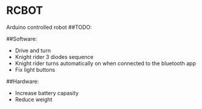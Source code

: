 # RCBOT
Arduino controlled robot
##TODO:

##Software:
* Drive and turn
* Knight rider 3 diodes sequence
* Knight rider turns automatically on when connected to the bluetooth app
* Fix light buttons



##Hardware:

* Increase battery capasity
* Reduce weight
